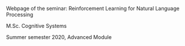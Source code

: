 Webpage of the seminar: Reinforcement Learning for Natural Language Processing

M.Sc. Cognitive Systems 

Summer semester 2020, Advanced Module
